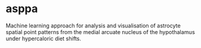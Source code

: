 # asppa
Machine learning approach for analysis and visualisation of astrocyte spatial point patterns from the medial arcuate nucleus of the hypothalamus under hypercaloric diet shifts.

